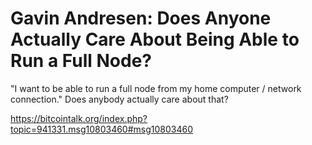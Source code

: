 # Gavin Andresen: Does Anyone Actually Care About Being Able to Run a Full Node?

"I want to be able to run a full node from my home computer / network connection." Does anybody actually care about that? 

https://bitcointalk.org/index.php?topic=941331.msg10803460#msg10803460
